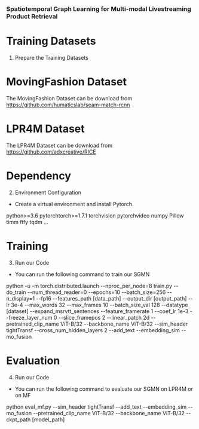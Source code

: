 ### Spatiotemporal Graph Learning for Multi-modal Livestreaming Product Retrieval


# Training Datasets
1. Prepare the Training Datasets

# MovingFashion Dataset
The MovingFashion Dataset can be download from https://github.com/humaticslab/seam-match-rcnn

# LPR4M Dataset 
The LPR4M Dataset can be download from https://github.com/adxcreative/RICE

# Dependency
2. Environment Configuration
* Create a virtual environment and install Pytorch.

python>=3.6
pytorchtorch>=1.7.1
torchvision
pytorchvideo
numpy
Pillow
timm
ftfy
tqdm
...

# Training
3. Run our Code
*  You can run the following command to train our SGMN

python -u -m torch.distributed.launch --nproc_per_node=8 train.py --do_train --num_thread_reader=0 --epochs=10 --batch_size=256 --n_display=1 --fp16 --features_path [data_path] --output_dir  [output_path] --lr 3e-4 --max_words 32 --max_frames 10 --batch_size_val 128 --datatype [dataset] --expand_msrvtt_sentences --feature_framerate 1 --coef_lr 1e-3 --freeze_layer_num 0 --slice_framepos 2 --linear_patch 2d --pretrained_clip_name ViT-B/32 --backbone_name ViT-B/32 --sim_header tightTransf --cross_num_hidden_layers 2 --add_text --embedding_sim --mo_fusion

# Evaluation
4. Run our Code
*  You can run the following command to evaluate our SGMN on LPR4M or on MF

python eval_mf.py --sim_header tightTransf --add_text --embedding_sim --mo_fusion --pretrained_clip_name ViT-B/32 --backbone_name ViT-B/32  --ckpt_path [model_path]



